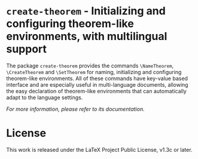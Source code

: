 <!-- Copyright (C) 2021-2024 by Jinwen XU -->

# `create-theorem` - Initializing and configuring theorem-like environments, with multilingual support

The package `create-theorem` provides the commands `\NameTheorem`, `\CreateTheorem` and `\SetTheorem` for naming, initializing and configuring theorem-like environments. All of these commands have key-value based interface and are especially useful in multi-language documents, allowing the easy declaration of theorem-like environments that can automatically adapt to the language settings.

*For more information, please refer to its documentation.*

# License

This work is released under the LaTeX Project Public License, v1.3c or later.
